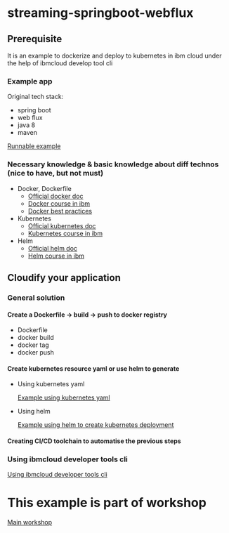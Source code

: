 # streaming-springboot-webflux
## Prerequisite
It is an example to dockerize and deploy to kubernetes in ibm cloud under the help of ibmcloud develop tool cli

### Example app
Original tech stack: 
* spring boot
* web flux
* java 8
* maven

[Runnable example](init)

### Necessary knowledge & basic knowledge about diff technos (nice to have, but not must) 
* Docker, Dockerfile
    * [Official docker doc](https://www.docker.com/)
    * [Docker course in ibm](https://cognitiveclass.ai/courses/docker-essentials)
    * [Docker best practices](https://docs.docker.com/develop/develop-images/multistage-build/)
* Kubernetes
    * [Official kubernetes doc](https://kubernetes.io/)
    * [Kubernetes course in ibm](https://cognitiveclass.ai/courses/kubernetes-course)
* Helm
    * [Official helm doc](https://helm.sh/)
    * [Helm course in ibm](https://www.ibm.com/cloud/garage/content/course/helm-fundamentals/0)
    
## Cloudify your application
### General solution
#### Create a Dockerfile -> build -> push to docker registry
* Dockerfile
* docker build 
* docker tag
* docker push
#### Create kubernetes resource yaml or use helm to generate
* Using kubernetes yaml

    [Example using kubernetes yaml](https://kubernetes.io/docs/concepts/overview/working-with-objects/kubernetes-objects/)
* Using helm

    [Example using helm to create kubernetes deployment](https://www.baeldung.com/kubernetes-helm)
#### Creating CI/CD toolchain to automatise the previous steps
### Using ibmcloud developer tools cli
[Using ibmcloud developer tools cli](complete/README.md)
# This example is part of workshop
[Main workshop](https://github.com/nicolas2lee/streaming-ibmcloud-workshop)
